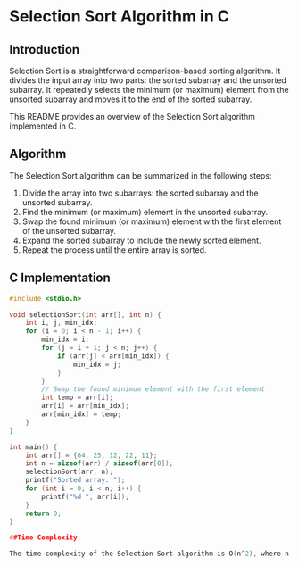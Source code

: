 # Selection Sort Algorithm in C

## Introduction

Selection Sort is a straightforward comparison-based sorting algorithm. It divides the input array into two parts: the sorted subarray and the unsorted subarray. It repeatedly selects the minimum (or maximum) element from the unsorted subarray and moves it to the end of the sorted subarray.

This README provides an overview of the Selection Sort algorithm implemented in C.

## Algorithm

The Selection Sort algorithm can be summarized in the following steps:

1. Divide the array into two subarrays: the sorted subarray and the unsorted subarray.
2. Find the minimum (or maximum) element in the unsorted subarray.
3. Swap the found minimum (or maximum) element with the first element of the unsorted subarray.
4. Expand the sorted subarray to include the newly sorted element.
5. Repeat the process until the entire array is sorted.

## C Implementation

```c
#include <stdio.h>

void selectionSort(int arr[], int n) {
    int i, j, min_idx;
    for (i = 0; i < n - 1; i++) {
        min_idx = i;
        for (j = i + 1; j < n; j++) {
            if (arr[j] < arr[min_idx]) {
                min_idx = j;
            }
        }
        // Swap the found minimum element with the first element
        int temp = arr[i];
        arr[i] = arr[min_idx];
        arr[min_idx] = temp;
    }
}

int main() {
    int arr[] = {64, 25, 12, 22, 11};
    int n = sizeof(arr) / sizeof(arr[0]);
    selectionSort(arr, n);
    printf("Sorted array: ");
    for (int i = 0; i < n; i++) {
        printf("%d ", arr[i]);
    }
    return 0;
}

##Time Complexity

The time complexity of the Selection Sort algorithm is O(n^2), where n is the number of elements in the array. This makes it inefficient for large datasets but suitable for small to moderate-sized arrays